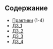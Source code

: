 ## Содержание
- [Практики](https://github.com/Fallet666/kisscm/tree/main/pracs) (1-4)
- [ДЗ_1](https://github.com/Fallet666/kisscm/tree/main/dz1)
- [ДЗ_2](https://github.com/Fallet666/kisscm/tree/main/dz2)
- [ДЗ_3](https://github.com/Fallet666/kisscm/tree/main/dz3)
- [ДЗ_4](https://github.com/Fallet666/kisscm/tree/main/dz4)
